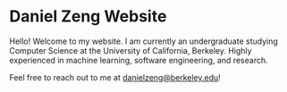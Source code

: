 # Daniel Zeng Website
Hello! Welcome to my website.
I am currently an undergraduate studying Computer Science at the University of California, Berkeley. Highly experienced in machine learning, software engineering, and research.

Feel free to reach out to me at danielzeng@berkeley.edu! 
